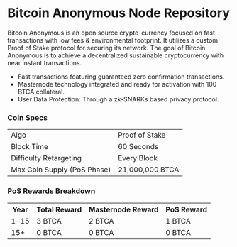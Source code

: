Bitcoin Anonymous Node Repository
=====================================

Bitcoin Anonymous is an open source crypto-currency focused on fast transactions with low fees & environmental footprint.  It utilizes a custom Proof of Stake protocol for securing its network. The goal of Bitcoin Anonymous is to achieve a decentralized sustainable cryptocurrency with near instant transactions.

- Fast transactions featuring guaranteed zero confirmation transactions.
- Masternode technology integrated and ready for activation with 100 BTCA collateral.
- User Data Protection: Through a zk-SNARKs based privacy protocol.

### Coin Specs
<table>
<tr><td>Algo</td><td>Proof of Stake</td></tr>
<tr><td>Block Time</td><td>60 Seconds</td></tr>
<tr><td>Difficulty Retargeting</td><td>Every Block</td></tr>
<tr><td>Max Coin Supply (PoS Phase)</td><td>21,000,000 BTCA</td></tr>
</table>

### PoS Rewards Breakdown
<table>
<th>Year</th><th>Total Reward</th><th>Masternode Reward</th><th>PoS Reward</th>
<tr><td>1-15</td><td>3 BTCA</td><td>2 BTCA</td><td>1 BTCA</td></tr>
<tr><td>15+</td><td>0 BTCA</td><td>0 BTCA</td><td>0 BTCA</td></tr>
</table>
